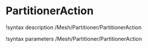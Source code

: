 <!-- MOOSE Documentation Stub: Remove this when content is added. -->

# PartitionerAction
!syntax description /Mesh/Partitioner/PartitionerAction

!syntax parameters /Mesh/Partitioner/PartitionerAction
